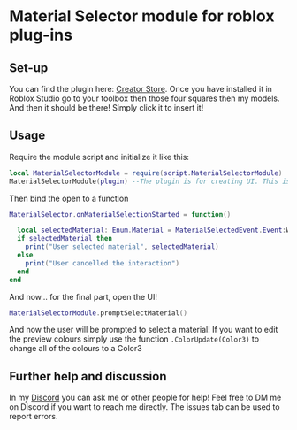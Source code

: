 # Material Selector module for roblox plug-ins
## Set-up
You can find the plugin here: [Creator Store](https://create.roblox.com/store/asset/93888406964695/MaterialSelector-module-for-plugins).
Once you have installed it in Roblox Studio go to your toolbox then those four squares then my models. And then it should be there! Simply click it to insert it!

## Usage
Require the module script and initialize it like this:
```lua
local MaterialSelectorModule = require(script.MaterialSelectorModule)
MaterialSelectorModule(plugin) --The plugin is for creating UI. This is required.
```
Then bind the open to a function
```lua
MaterialSelector.onMaterialSelectionStarted = function()

  local selectedMaterial: Enum.Material = MaterialSelectedEvent.Event:Wait()
  if selectedMaterial then
    print("User selected material", selectedMaterial)
  else
    print("User cancelled the interaction")
  end
end
```
And now... for the final part, open the UI!
```lua
MaterialSelectorModule.promptSelectMaterial()
```
And now the user will be prompted to select a material! If you want to edit the preview colours simply use the function `.ColorUpdate(Color3)` to change all of the colours to a Color3


## Further help and discussion
In my [Discord](https://discord.gg/k8wNB9fv9R) you can ask me or other people for help! Feel free to DM me on Discord if you want to reach me directly. The issues tab can be used to report errors.
